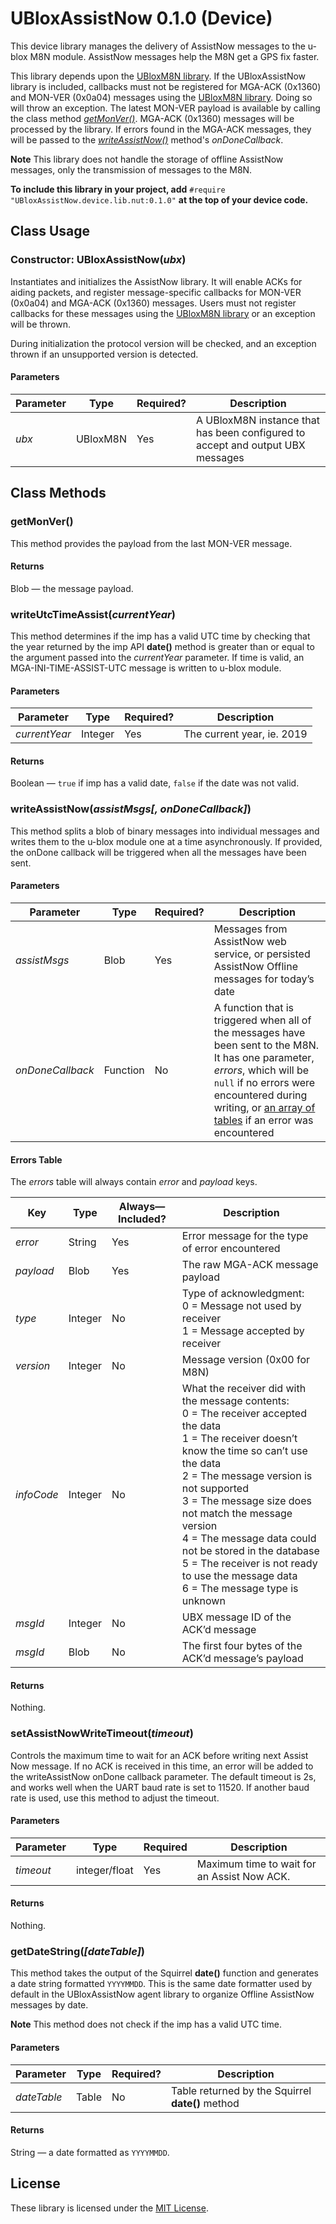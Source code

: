 # UBloxAssistNow 0.1.0 (Device) #

This device library manages the delivery of AssistNow messages to the u-blox M8N module. AssistNow messages help the M8N get a GPS fix faster.

This library depends upon the [UBloxM8N library](https://github.com/electricimp/UBloxM8N). If the UBloxAssistNow library is included, callbacks must not be registered for MGA-ACK (0x1360) and MON-VER (0x0a04) messages using the [UBloxM8N library](https://github.com/electricimp/UBloxM8N). Doing so will throw an exception. The latest MON-VER payload is available by calling the class method [*getMonVer()*](#getmonver). MGA-ACK (0x1360) messages will be processed by the library. If errors found in the MGA-ACK messages, they will be passed to the [*writeAssistNow()*](#writeassistnowassistmsgs-ondonecallback) method's *onDoneCallback*.

**Note** This library does not handle the storage of offline AssistNow messages, only the transmission of messages to the M8N.

**To include this library in your project, add** `#require "UBloxAssistNow.device.lib.nut:0.1.0"` **at the top of your device code.**

## Class Usage ##

### Constructor: UBloxAssistNow(*ubx*) ###

Instantiates and initializes the AssistNow library. It will enable ACKs for aiding packets, and register message-specific callbacks for MON-VER (0x0a04) and MGA-ACK (0x1360) messages. Users must not register callbacks for these messages using the [UBloxM8N library](https://github.com/electricimp/UBloxM8N) or an exception will be thrown.

During initialization the protocol version will be checked, and an exception thrown if an unsupported version is detected.

#### Parameters ####

| Parameter | Type | Required? | Description |
| --- | --- | --- | --- |
| *ubx* | UBloxM8N | Yes | A UBloxM8N instance that has been configured to accept and output UBX messages |

## Class Methods ##

### getMonVer() ###

This method provides the payload from the last MON-VER message.

#### Returns ####

Blob &mdash; the message payload.

### writeUtcTimeAssist(*currentYear*) ###

This method determines if the imp has a valid UTC time by checking that the year returned by the imp API **date()** method is greater than or equal to the argument passed into the *currentYear* parameter. If time is valid, an MGA-INI-TIME-ASSIST-UTC message is written to u-blox module.

#### Parameters ####

| Parameter | Type | Required? | Description |
| --- | --- | --- | --- |
| *currentYear* | Integer | Yes | The current year, ie. 2019 |

#### Returns ####

Boolean &mdash; `true` if imp has a valid date, `false` if the date was not valid.

### writeAssistNow(*assistMsgs[, onDoneCallback]*) ###

This method splits a blob of binary messages into individual messages and writes them to the u-blox module one at a time asynchronously. If provided, the onDone callback will be triggered when all the messages have been sent.

#### Parameters ####

| Parameter | Type | Required? | Description |
| --- | --- | --- | --- |
| *assistMsgs* | Blob | Yes | Messages from AssistNow web service, or persisted AssistNow Offline messages for today’s date |
| *onDoneCallback* | Function | No | A function that is triggered when all of the messages have been sent to the M8N. It has one parameter, *errors*, which will be `null` if no errors were encountered during writing, or [an array of tables](#errors-table) if an error was encountered |

#### Errors Table ####

The *errors* table will always contain *error* and *payload* keys.

| Key | Type | Always&mdash;Included? | Description |
| --- | --- | --- |--- |
| *error* | String | Yes | Error message for the type of error encountered |
| *payload* | Blob | Yes | The raw MGA-ACK message payload |
| *type* | Integer | No | Type of acknowledgment:<br />0 = Message not used by receiver<br />1 = Message accepted by receiver |
| *version* | Integer | No | Message version (0x00 for M8N) |
| *infoCode* | Integer | No | What the receiver did with the message contents:<br />0 =  The receiver accepted the data<br />1 = The receiver doesn’t know the time so can’t use the data<br />2 = The message version is not supported<br />3 = The message size does not match the message version<br />4 = The message data could not be stored in the database<br />5 = The receiver is not ready to use the message data<br />6 = The message type is unknown |
| *msgId* | Integer | No | UBX message ID of the ACK’d message |
| *msgId* | Blob | No | The first four bytes of the ACK’d message’s payload |

#### Returns ####

Nothing.

### setAssistNowWriteTimeout(*timeout*) ###

Controls the maximum time to wait for an ACK before writing next Assist Now message. If no ACK is received in this time, an error will be added to the writeAssistNow onDone callback parameter. The default timeout is 2s, and works well when the UART baud rate is set to 11520. If another baud rate is used, use this method to adjust the timeout.

#### Parameters ####

| Parameter | Type | Required | Description |
| --- | --- | --- | --- |
| *timeout* | integer/float | Yes | Maximum time to wait for an Assist Now ACK. |

#### Returns ####

Nothing.

### getDateString(*[dateTable]*) ###

This method takes the output of the Squirrel **date()** function and generates a date string formatted `YYYYMMDD`. This is the same date formatter used by default in the UBloxAssistNow agent library to organize Offline AssistNow messages by date.

**Note** This method does not check if the imp has a valid UTC time.

#### Parameters ####

| Parameter | Type | Required? | Description |
| --- | --- | --- | --- |
| *dateTable* | Table | No | Table returned by the Squirrel **date()** method |

#### Returns ####

String &mdash; a date formatted as `YYYYMMDD`.

## License ##

These library is licensed under the [MIT License](../LICENSE).